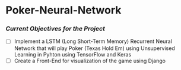 # Poker-Neural-Network

### *Current Objectives for the Project*

- [ ] Implement a LSTM (Long Short-Term Memory) Recurrent Neural Network that will play Poker (Texas Hold Em) using Unsupervised Learning in Pyhton using TensorFlow and Keras
- [ ] Create a Front-End for visualization of the game using Django 
